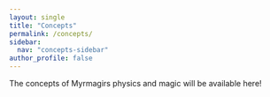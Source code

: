 ```yaml
---
layout: single
title: "Concepts"
permalink: /concepts/
sidebar:
  nav: "concepts-sidebar"
author_profile: false
---
```


The concepts of Myrmagirs physics and magic will be available here!

